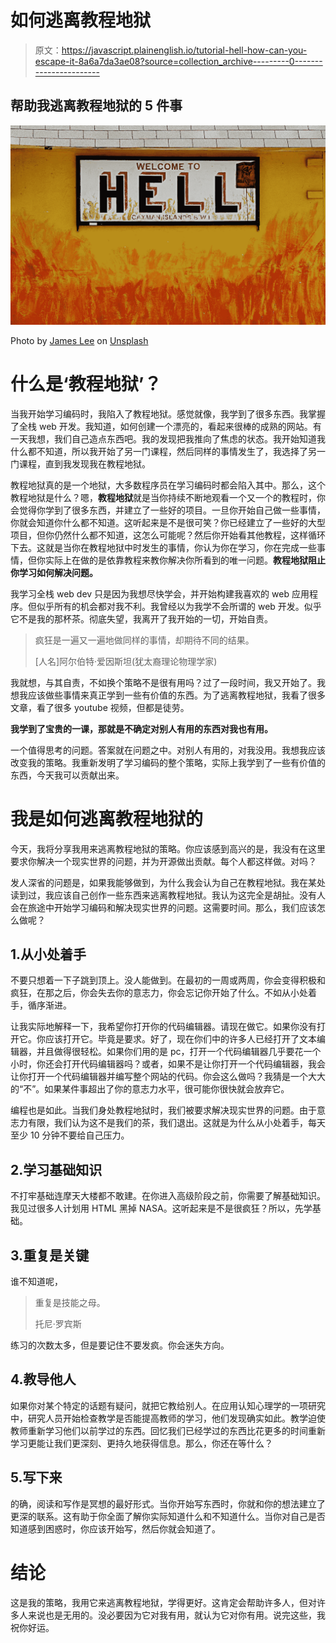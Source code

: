 # 如何逃离教程地狱

> 原文：<https://javascript.plainenglish.io/tutorial-hell-how-can-you-escape-it-8a6a7da3ae08?source=collection_archive---------0----------------------->

## 帮助我逃离教程地狱的 5 件事

![](img/2e980fb446ebda8fe5c355e2a0617db6.png)

Photo by [James Lee](https://unsplash.com/@picsbyjameslee?utm_source=medium&utm_medium=referral) on [Unsplash](https://unsplash.com?utm_source=medium&utm_medium=referral)

# 什么是‘教程地狱’？

当我开始学习编码时，我陷入了教程地狱。感觉就像，我学到了很多东西。我掌握了全栈 web 开发。我知道，如何创建一个漂亮的，看起来很棒的成熟的网站。有一天我想，我们自己造点东西吧。我的发现把我推向了焦虑的状态。我开始知道我什么都不知道，所以我开始了另一门课程，然后同样的事情发生了，我选择了另一门课程，直到我发现我在教程地狱。

教程地狱真的是一个地狱，大多数程序员在学习编码时都会陷入其中。那么，这个教程地狱是什么？嗯，**教程地狱**就是当你持续不断地观看一个又一个的教程时，你会觉得你学到了很多东西，并建立了一些好的项目。一旦你开始自己做一些事情，你就会知道你什么都不知道。这听起来是不是很可笑？你已经建立了一些好的大型项目，但你仍然什么都不知道，这怎么可能呢？然后你开始看其他教程，这样循环下去。这就是当你在教程地狱中时发生的事情，你认为你在学习，你在完成一些事情，但你实际上在做的是依靠教程来教你解决你所看到的唯一问题。**教程地狱阻止你学习如何解决问题。**

我学习全栈 web dev 只是因为我想尽快学会，并开始构建我喜欢的 web 应用程序。但似乎所有的机会都对我不利。我曾经以为我学不会所谓的 web 开发。似乎它不是我的那杯茶。彻底失望，我离开了我开始的一切，开始自责。

> 疯狂是一遍又一遍地做同样的事情，却期待不同的结果。
> 
> [人名]阿尔伯特·爱因斯坦(犹太裔理论物理学家)

我就想，与其自责，不如换个策略不是很有用吗？过了一段时间，我又开始了。我想我应该做些事情来真正学到一些有价值的东西。为了逃离教程地狱，我看了很多文章，看了很多 youtube 视频，但都是徒劳。

**我学到了宝贵的一课，那就是不确定对别人有用的东西对我也有用。**

一个值得思考的问题。答案就在问题之中。对别人有用的，对我没用。我想我应该改变我的策略。我重新发明了学习编码的整个策略，实际上我学到了一些有价值的东西，今天我可以贡献出来。

# 我是如何逃离教程地狱的

今天，我将分享我用来逃离教程地狱的策略。你应该感到高兴的是，我没有在这里要求你解决一个现实世界的问题，并为开源做出贡献。每个人都这样做。对吗？

发人深省的问题是，如果我能够做到，为什么我会认为自己在教程地狱。我在某处读到过，我应该自己创作一些东西来逃离教程地狱。我认为这完全是胡扯。没有人会在旅途中开始学习编码和解决现实世界的问题。这需要时间。那么，我们应该怎么做呢？

## 1.从小处着手

不要只想着一下子跳到顶上。没人能做到。在最初的一周或两周，你会变得积极和疯狂，在那之后，你会失去你的意志力，你会忘记你开始了什么。不如从小处着手，循序渐进。

让我实际地解释一下，我希望你打开你的代码编辑器。请现在做它。如果你没有打开它。你应该打开它。毕竟是要求。好了，现在你们中的许多人已经打开了文本编辑器，并且做得很轻松。如果你们用的是 pc，打开一个代码编辑器几乎要花一个小时，你还会打开代码编辑器吗？或者，如果不是让你打开一个代码编辑器，我会让你打开一个代码编辑器并编写整个网站的代码。你会这么做吗？我猜是一个大大的“不”。如果某件事超出了你的意志力水平，很可能你很快就会放弃它。

编程也是如此。当我们身处教程地狱时，我们被要求解决现实世界的问题。由于意志力有限，我们认为这不是我们的茶，我们退出。这就是为什么从小处着手，每天至少 10 分钟不要给自己压力。

## 2.学习基础知识

不打牢基础连摩天大楼都不敢建。在你进入高级阶段之前，你需要了解基础知识。我见过很多人计划用 HTML 黑掉 NASA。这听起来是不是很疯狂？所以，先学基础。

## 3.重复是关键

谁不知道呢，

> 重复是技能之母。
> 
> 托尼·罗宾斯

练习的次数太多，但是要记住不要发疯。你会迷失方向。

## 4.教导他人

如果你对某个特定的话题有疑问，就把它教给别人。在应用认知心理学的一项研究中，研究人员开始检查教学是否能提高教师的学习，他们发现确实如此。教学迫使教师重新学习他们以前学过的东西。回忆我们已经学过的东西比花更多的时间重新学习更能让我们更深刻、更持久地获得信息。那么，你还在等什么？

## 5.写下来

的确，阅读和写作是冥想的最好形式。当你开始写东西时，你就和你的想法建立了更深的联系。这有助于你全面了解你实际知道什么和不知道什么。当你对自己是否知道感到困惑时，你应该开始写，然后你就会知道了。

# 结论

这是我的策略，我用它来逃离教程地狱，学得更好。这肯定会帮助许多人，但对许多人来说也是无用的。没必要因为它对我有用，就认为它对你有用。说完这些，我祝你好运。